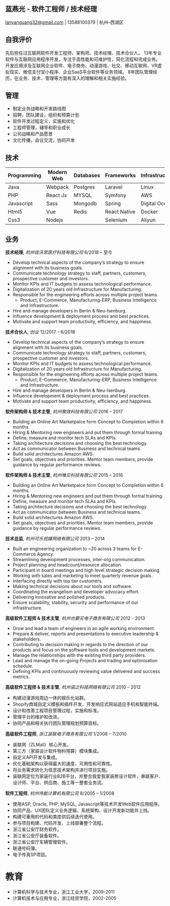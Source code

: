 
蓝燕光 - 软件工程师 / 技术经理
---------------
lanyanguang32@gmail.com | 13588100379 | 杭州-西湖区

自我评价
---------------
先后担任过互联网软件开发工程师、架构师、技术经理、技术合伙人。
13年专业软件与互联网应用程序开发，专注于高性能和可维护性，简化流程和完成业务。
开发应用涉及互联网企业软件、电子商务、动漫游戏、社交、移动互联网、VR虚拟现实、微信支付宝小程序、企业SaaS平台软件等业务领域。
8年团队管理经历，在业务、技术、管理等方面有深入的理解和相关实施经验。

管理
---------------
* 制定业务战略和开发路线图
* 招聘，团队建设，组织和预算计划
* 软件开发过程定义，实施和优化
* 工程师管理，辅导和职业成长
* 公司战略和产品愿景
* 文化传播，会议交流，协同开发

技术
---------------
| Programming| Modern Web | Databases | Frameworks   | Infrastructure | DevOps  | Design |
|------------|------------|-----------|--------------|----------------|---------|-----------|
| Java     | Webpack    | Postgres  | Laravel      | Linux          | Ansible | Photoshop   |
| PHP        | React Js   | MYSQL     | Symfony      | AWS            | Jenkins | Sketch  |
| Javascript | Sass       | Mongodb   | Spring        | Digital Ocean  | Docker  | Axure  |
| Html5       | Vue       | Redis          | React Native | Docker         | Vagrant |     |
|     Css3       | Nodejs    |           | Selenium     | Aliyun  |         |       |

业务
----------
**技术经理**, *杭州佳沃思医疗科技有限公司* 6/2018 – 至今
  - Develop technical aspects of the company’s strategy to ensure alignment with its business goals.
  - Communicate technology strategy to staff, partners, customers, prospective customer and investors.
  - Monitor KPIs and IT budgets to assess technological performance.
  - Digitalization of 20 years old Infrastructure for Manufacturing. 
  - Responsible for the engineering efforts across multiple project teams.
    - Product, E-Commerce, Manufacturing-ERP, Business Intelligence and Infrastructure.
  - Hire and manage developers in Berlin & Neu-Isenburg.
  - Influence development & deployment process and best practices.
  - Motivate and support team productivity, efficiency, and happiness.
  
**技术合伙人**, *创业* 12/2017 – 6/2018
  - Develop technical aspects of the company’s strategy to ensure alignment with its business goals.
  - Communicate technology strategy to staff, partners, customers, prospective customer and investors.
  - Monitor KPIs and IT budgets to assess technological performance.
  - Digitalization of 20 years old Infrastructure for Manufacturing. 
  - Responsible for the engineering efforts across multiple project teams.
    - Product, E-Commerce, Manufacturing-ERP, Business Intelligence and Infrastructure.
  - Hire and manage developers in Berlin & Neu-Isenburg.
  - Influence development & deployment process and best practices.
  - Motivate and support team productivity, efficiency, and happiness.
  
**软件架构师 & 技术主管**, *杭州聚效科技有限公司* 2016 – 2017
  - Building an Online Art Marketpalce form Concept to Completion within 6 months. 
  - Hiring & Mentoring new engineers and put them through formal training.
  - Define, measure and monitor tech SLAs and KPIs.
  - Taking architecture decisions and choosing the best technology.
  - Act as communicator between Business and technical teams.
  - Build solid architectures Amazon AWS.
  - Set goals, objectives and priorities. Mentor team members, provide guidance by regular performance reviews.

**软件架构师 & 技术主管**, *杭州唯见科技有限公司* 2015 – 2016
  - Building an Online Art Marketpalce form Concept to Completion within 6 months. 
  - Hiring & Mentoring new engineers and put them through formal training.
  - Define, measure and monitor tech SLAs and KPIs.
  - Taking architecture decisions and choosing the best technology.
  - Act as communicator between Business and technical teams.
  - Build solid architectures Amazon AWS.
  - Set goals, objectives and priorities. Mentor team members, provide guidance by regular performance reviews.

**技术总监**, *杭州可乐视媒网络有限公司* 2013 – 2014
  - Built an engineering organization to ~20 across 3 teams for E-Commerce Agency.  
  - Streamlining development processes, inter-org communication.
  - Project planning and headcount/resource allocation.
  - Participant in board meetings and high level strategic decision making.
  - Working with sales and marketing to meet quarterly revenue goals.
  - Interfacing directly with top tier customers.
  - Making technical decisions about our tools and software.
  - Coordinating the evangelism and developer advocacy effort.
  - Delivering innovative and polished products.
  - Ensure scalability, stability, security and performance of our infrastructure.

**高级软件工程师 & 技术主管**, *杭州也要买电子商务有限公司*  2012 - 2013
  - Grow and lead a team of engineers in an agile working environment.
  - Prepare & deliver, reports and presentations to executive leadership & stakeholders.
  - Contributing to decision making in regards to the direction of our products and focus on the software tools and development markets.
  - Manage the relationships with the existing third party providers.
  - Lead and manage the on-going Projects and trading and optimisation schedule. 
  - Defining KPIs and continuously reviewing value delivered and success metrics.

  **高级软件工程师 & 技术主管**, *杭州诺之科技网络有限公司* 2010 – 2012
  - 构建动漫游戏周边一体的娱乐化站群。  
  - Shopify商城自定义模板和插件开发，开发响应式网站适应手机和智能终端。  
  - 设计和改善工程项目管理过程，实施和标准。
  - 管理平台的维护和改进。
  - 协同产品和相关执行团队管理规划预算目标。 
  
  **高级软件工程师**, *浙江装联电子商务有限公司* 1/2008 – 7/2010
  - 装联网（ZLMall）核心开发。
  - 第三方（家装设计软件物料预算）模块集成。
  - 自定义API开发与集成。
  - 优化基础架构以获得最大的速度、可用性和可靠性。
  - 将业务需求转化为信息技术架构并进行项目实施。
  - 装联网定位为家装行业B2B平台，并整合我爱我家装修设计软件，串联客户、设计师、平台、供应商、施工等一整套业务流。
  
  **软件工程师**, *杭州伟能计算机有限公司* 8/2005 – 1/2008
  - 使用ASP, Oracle, PHP, MySQL, Javascript等技术开发Web软件应用程序。 
  - 协同产品、UX团队定义业务逻辑、系统架构、设计开发新功能并上线。
  - 构建可重用的代码和类库供后续迭代使用。
  - 参与项目构建、代码开发、上线部署整个流程。
  - 浙江省公安厅财务软件。
  - 浙江省公安厅装备软件。
  - 浙江省公安厅车辆管理软件。
  - 联通号码簿。
  - 电子传真SP项目。

教育
=========
 - 计算机科学与技术专业，浙江工业大学，2009-2011 
 - 计算机技术与应用专业，浙江经贸学院，2002-2005

